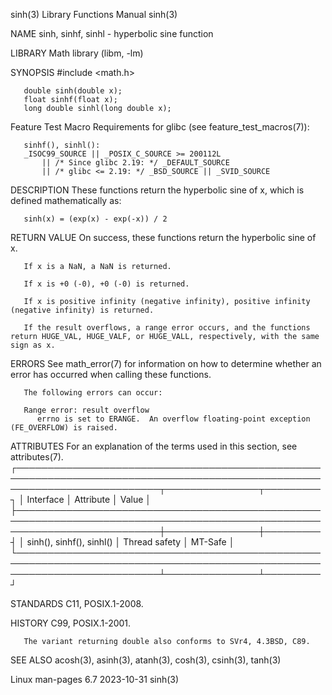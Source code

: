 sinh(3)								   Library Functions Manual							       sinh(3)

NAME
       sinh, sinhf, sinhl - hyperbolic sine function

LIBRARY
       Math library (libm, -lm)

SYNOPSIS
       #include <math.h>

       double sinh(double x);
       float sinhf(float x);
       long double sinhl(long double x);

   Feature Test Macro Requirements for glibc (see feature_test_macros(7)):

       sinhf(), sinhl():
	   _ISOC99_SOURCE || _POSIX_C_SOURCE >= 200112L
	       || /* Since glibc 2.19: */ _DEFAULT_SOURCE
	       || /* glibc <= 2.19: */ _BSD_SOURCE || _SVID_SOURCE

DESCRIPTION
       These functions return the hyperbolic sine of x, which is defined mathematically as:

	   sinh(x) = (exp(x) - exp(-x)) / 2

RETURN VALUE
       On success, these functions return the hyperbolic sine of x.

       If x is a NaN, a NaN is returned.

       If x is +0 (-0), +0 (-0) is returned.

       If x is positive infinity (negative infinity), positive infinity (negative infinity) is returned.

       If the result overflows, a range error occurs, and the functions return HUGE_VAL, HUGE_VALF, or HUGE_VALL, respectively, with the same sign as x.

ERRORS
       See math_error(7) for information on how to determine whether an error has occurred when calling these functions.

       The following errors can occur:

       Range error: result overflow
	      errno is set to ERANGE.  An overflow floating-point exception (FE_OVERFLOW) is raised.

ATTRIBUTES
       For an explanation of the terms used in this section, see attributes(7).
       ┌───────────────────────────────────────────────────────────────────────────────────────────────────────────────────────────┬───────────────┬─────────┐
       │ Interface														   │ Attribute	   │ Value   │
       ├───────────────────────────────────────────────────────────────────────────────────────────────────────────────────────────┼───────────────┼─────────┤
       │ sinh(), sinhf(), sinhl()												   │ Thread safety │ MT-Safe │
       └───────────────────────────────────────────────────────────────────────────────────────────────────────────────────────────┴───────────────┴─────────┘

STANDARDS
       C11, POSIX.1-2008.

HISTORY
       C99, POSIX.1-2001.

       The variant returning double also conforms to SVr4, 4.3BSD, C89.

SEE ALSO
       acosh(3), asinh(3), atanh(3), cosh(3), csinh(3), tanh(3)

Linux man-pages 6.7							  2023-10-31								       sinh(3)
